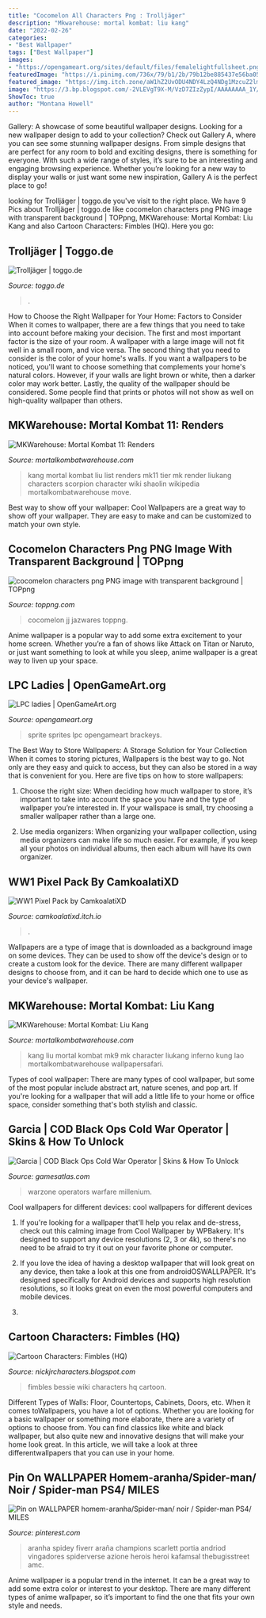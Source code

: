 ```yaml
---
title: "Cocomelon All Characters Png : Trolljäger"
description: "Mkwarehouse: mortal kombat: liu kang"
date: "2022-02-26"
categories:
- "Best Wallpaper"
tags: ["Best Wallpaper"]
images:
- "https://opengameart.org/sites/default/files/femalelightfullsheet.png"
featuredImage: "https://i.pinimg.com/736x/79/b1/2b/79b12be885437e56ba05f5ec297b426d.jpg"
featured_image: "https://img.itch.zone/aW1hZ2UvODU4NDY4LzQ4NDg1MzcuZ2lm/794x1000/C2J%2BRq.gif"
image: "https://3.bp.blogspot.com/-2VLEVgT9X-M/VzD7ZIzZypI/AAAAAAAA_1Y/mNFrfOs-qKE5ysjfthlv4664AfXam1hmACKgB/s1600/bessie.png"
ShowToc: true
author: "Montana Howell"
---
```



Gallery: A showcase of some beautiful wallpaper designs.
Looking for a new wallpaper design to add to your collection? Check out Gallery A, where you can see some stunning wallpaper designs. From simple designs that are perfect for any room to bold and exciting designs, there is something for everyone. With such a wide range of styles, it’s sure to be an interesting and engaging browsing experience. Whether you’re looking for a new way to display your walls or just want some new inspiration, Gallery A is the perfect place to go!
		
		
		
		
		
		
		
	

		
looking for Trolljäger | toggo.de you've visit to the right place. We have 9 Pics about Trolljäger | toggo.de like cocomelon characters png PNG image with transparent background | TOPpng, MKWarehouse: Mortal Kombat: Liu Kang and also Cartoon Characters: Fimbles (HQ). Here you go:
		
    
## Trolljäger | Toggo.de

<img loading=lazy src="https://www.toggo.de/media/jim-46984-10110.png" onerror="this.onerror=null;this.src='https://tse4.mm.bing.net/th?id=OIP.I462dbbv6iQcLS7GNLG90wHaKz&amp;pid=15.1';" alt="Trolljäger | toggo.de">

_Source: toggo.de_

>. 

	

How to Choose the Right Wallpaper for Your Home: Factors to Consider
When it comes to wallpaper, there are a few things that you need to take into account before making your decision. The first and most important factor is the size of your room. A wallpaper with a large image will not fit well in a small room, and vice versa. 
The second thing that you need to consider is the color of your home's walls. If you want a wallpapers to be noticed, you'll want to choose something that complements your home's natural colors. However, if your walls are light brown or white, then a darker color may work better. 
Lastly, the quality of the wallpaper should be considered. Some people find that prints or photos will not show as well on high-quality wallpaper than others.

    
## MKWarehouse: Mortal Kombat 11: Renders

<img loading=lazy src="http://mortalkombatwarehouse.com/mk11/renders/liukang.png" onerror="this.onerror=null;this.src='https://tse4.mm.bing.net/th?id=OIP.R_e8aNri-7iLc2CRkf-jNAHaG2&amp;pid=15.1';" alt="MKWarehouse: Mortal Kombat 11: Renders">

_Source: mortalkombatwarehouse.com_

>kang mortal kombat liu list renders mk11 tier mk render liukang characters scorpion character wiki shaolin wikipedia mortalkombatwarehouse move. 

	

Best way to show off your wallpaper:
Cool Wallpapers are a great way to show off your wallpaper. They are easy to make and can be customized to match your own style.

    
## Cocomelon Characters Png PNG Image With Transparent Background | TOPpng

<img loading=lazy src="https://toppng.com/uploads/thumbnail/cocomelon-11609413180xzrkdj1onm.png" onerror="this.onerror=null;this.src='https://tse3.mm.bing.net/th?id=OIP.N3dtAtidAelgdgfIxmb4WwAAAA&amp;pid=15.1';" alt="cocomelon characters png PNG image with transparent background | TOPpng">

_Source: toppng.com_

>cocomelon jj jazwares toppng. 

	

Anime wallpaper is a popular way to add some extra excitement to your home screen. Whether you’re a fan of shows like Attack on Titan or Naruto, or just want something to look at while you sleep, anime wallpaper is a great way to liven up your space.

    
## LPC Ladies | OpenGameArt.org

<img loading=lazy src="https://opengameart.org/sites/default/files/femalelightfullsheet.png" onerror="this.onerror=null;this.src='https://tse2.mm.bing.net/th?id=OIP.4C0sGai1M6QT8nsU3OT6CAHaL9&amp;pid=15.1';" alt="LPC ladies | OpenGameArt.org">

_Source: opengameart.org_

>sprite sprites lpc opengameart brackeys. 

	

The Best Way to Store Wallpapers: A Storage Solution for Your Collection
When it comes to storing pictures, Wallpapers is the best way to go. Not only are they easy and quick to access, but they can also be stored in a way that is convenient for you. Here are five tips on how to store wallpapers:
1) Choose the right size: When deciding how much wallpaper to store, it’s important to take into account the space you have and the type of wallpaper you’re interested in. If your wallspace is small, try choosing a smaller wallpaper rather than a large one.

2) Use media organizers: When organizing your wallpaper collection, using media organizers can make life so much easier. For example, if you keep all your photos on individual albums, then each album will have its own organizer.

    
## WW1 Pixel Pack By CamkoalatiXD

<img loading=lazy src="https://img.itch.zone/aW1hZ2UvODU4NDY4LzQ4NDg1MzcuZ2lm/794x1000/C2J%2BRq.gif" onerror="this.onerror=null;this.src='https://tse1.mm.bing.net/th?id=OIP.qKJJM4_NulEU3Gs2i-y1OwHaE8&amp;pid=15.1';" alt="WW1 Pixel Pack by CamkoalatiXD">

_Source: camkoalatixd.itch.io_

>. 

	

Wallpapers are a type of image that is downloaded as a background image on some devices. They can be used to show off the device's design or to create a custom look for the device. There are many different wallpaper designs to choose from, and it can be hard to decide which one to use as your device's wallpaper.

    
## MKWarehouse: Mortal Kombat: Liu Kang

<img loading=lazy src="https://www.mortalkombatwarehouse.com/mk/liukang/versus.png" onerror="this.onerror=null;this.src='https://tse1.mm.bing.net/th?id=OIP.cf3nc1XhkHPzddTMyFLIqQHaKP&amp;pid=15.1';" alt="MKWarehouse: Mortal Kombat: Liu Kang">

_Source: mortalkombatwarehouse.com_

>kang liu mortal kombat mk9 mk character liukang inferno kung lao mortalkombatwarehouse wallpapersafari. 

	

Types of cool wallpaper:
There are many types of cool wallpaper, but some of the most popular include abstract art, nature scenes, and pop art. If you're looking for a wallpaper that will add a little life to your home or office space, consider something that's both stylish and classic.

    
## Garcia | COD Black Ops Cold War Operator | Skins &amp; How To Unlock

<img loading=lazy src="https://www.gamesatlas.com/images/cod-black-ops-cold-war/operators/skins/ui_loot_operator_mp_eastern_t9cub_7_3.png" onerror="this.onerror=null;this.src='https://tse4.mm.bing.net/th?id=OIP.mFb-fHnukaJPWm3J0Al-SAAAAA&amp;pid=15.1';" alt="Garcia | COD Black Ops Cold War Operator | Skins &amp; How To Unlock">

_Source: gamesatlas.com_

>warzone operators warfare millenium. 

	

Cool wallpapers for different devices:
cool wallpapers for different devices 

1. If you're looking for a wallpaper that'll help you relax and de-stress, check out this calming image from Cool Wallpaper by WPBakery. It's designed to support any device resolutions (2, 3 or 4k), so there's no need to be afraid to try it out on your favorite phone or computer.

2. If you love the idea of having a desktop wallpaper that will look great on any device, then take a look at this one from androidOSWALLPAPER. It's designed specifically for Android devices and supports high resolution resolutions, so it looks great on even the most powerful computers and mobile devices.

3.

    
## Cartoon Characters: Fimbles (HQ)

<img loading=lazy src="https://3.bp.blogspot.com/-2VLEVgT9X-M/VzD7ZIzZypI/AAAAAAAA_1Y/mNFrfOs-qKE5ysjfthlv4664AfXam1hmACKgB/s1600/bessie.png" onerror="this.onerror=null;this.src='https://tse1.mm.bing.net/th?id=OIP.c5vdwbwXcC5xnZ1C_X5-mQHaKH&amp;pid=15.1';" alt="Cartoon Characters: Fimbles (HQ)">

_Source: nickjrcharacters.blogspot.com_

>fimbles bessie wiki characters hq cartoon. 

	

Different Types of Walls: Floor, Countertops, Cabinets, Doors, etc.
When it comes toWallpapers, you have a lot of options. Whether you are looking for a basic wallpaper or something more elaborate, there are a variety of options to choose from. You can find classics like white and black wallpaper, but also quite new and innovative designs that will make your home look great. In this article, we will take a look at three differentwallpapers that you can use in your home.

    
## Pin On WALLPAPER Homem-aranha/Spider-man/ Noir / Spider-man PS4/ MILES

<img loading=lazy src="https://i.pinimg.com/736x/79/b1/2b/79b12be885437e56ba05f5ec297b426d.jpg" onerror="this.onerror=null;this.src='https://tse2.mm.bing.net/th?id=OIP.IED170_njexv576Exq0Z6AHaNL&amp;pid=15.1';" alt="Pin on WALLPAPER homem-aranha/Spider-man/ noir / Spider-man PS4/ MILES">

_Source: pinterest.com_

>aranha spidey fiverr araña champions scarlett portia andriod vingadores spiderverse azione herois heroi kafamsal thebugisstreet amc. 

	

Anime wallpaper is a popular trend in the internet. It can be a great way to add some extra color or interest to your desktop. There are many different types of anime wallpaper, so it’s important to find the one that fits your own style and needs.

